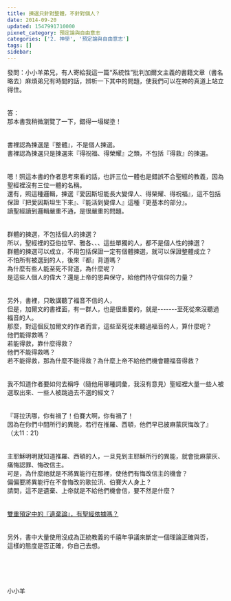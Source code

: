 ```yaml
---
title: 揀選只針對整體，不針對個人？
date: 2014-09-20
updated: 1547991710000
pixnet_category: 預定論與自由意志
categories: ['2. 神學', '預定論與自由意志']
tags: []
sidebar: 
---
```


<p>發問：小小羊弟兄，有人寄給我這一篇“系統性”批判加爾文主義的書籍文章（書名略去）麻煩弟兄有時間的話，辨析一下其中的問題，使我們可以在神的真道上站立得住。<br/><!--more--><br/><br/>答：<br/>那本書我稍微瀏覽了一下，錯得一塌糊塗！<br/> <br/><br/>書裡認為揀選是『整體』，不是個人揀選。<br/>書裡認為揀選只是揀選來『得祝福、得榮耀』之類，不包括『得救』的揀選。<br/> <br/><br/>嗯！照這本書的作者思考來看的話，也許三位一體也是錯誤不合聖經的教義，因為聖經裡沒有三位一體的名稱。<br/>還有，照這種邏輯，揀選『愛因斯坦能長大變偉人、得榮耀、得祝福』，這不包括保證『把愛因斯坦生下來』、『能活到變偉人』這種『更基本的部分』。<br/>讀聖經讀到邏輯嚴重不通，是很嚴重的問題。<br/> <br/><br/>群體的揀選，不包括個人的揀選？<br/>所以，聖經裡的亞伯拉罕、雅各、、、這些單獨的人，都不是個人性的揀選？<br/>群體的揀選可以成立，不用包括保證一定有個體揀選，就可以保證整體成立？<br/>不怕所有被選到的人，後來『都』背道嗎？<br/>為什麼有些人能至死不背道，為什麼呢？<br/>是這些人個人的偉大？還是上帝的恩典保守，給他們持守信仰的力量？<br/> <br/> <br/>另外，書裡，只敢講聽了福音不信的人，<br/>但是，加爾文的書裡面，有一群人，也是很重要的，就是-------至死從來沒聽過福音的人。<br/>那麼，對這個反加爾文的作者而言，這些至死從未聽過福音的人，算什麼呢？<br/>他們能得救嗎？<br/>若能得救，靠什麼得救？<br/>他們不能得救嗎？<br/>若不能得救，那為什麼不能得救？為什麼上帝不給他們機會聽福音得救？<br/> <br/><br/>我不知道作者要如何去稱呼（隨他用哪種詞彙，我沒有意見）聖經裡大量一些人被選取出來、一些人被跳過去不選的經文？<br/> <br/><br/>『哥拉汛哪，你有禍了！伯賽大啊，你有禍了！<br/>因為在你們中間所行的異能，若行在推羅、西頓，他們早已披麻蒙灰悔改了』<br/>（太11：21）<br/><br/><br/>主耶穌明明就知道推羅、西頓的人，一旦見到主耶穌所行的異能，就會批麻蒙灰、痛悔認罪、悔改信主。<br/>可是，為什麼祂就是不將異能行在那裡，使他們有悔改信主的機會？<br/>偏偏要將異能行在不會悔改的歌拉汛、伯賽大人身上？<br/>請問，這不是遺棄、上帝就是不給他們機會信，要不然是什麼？<br/><br/><br/><a href="/posts/269193952">雙重預定中的『遺棄論』，有聖經依據嗎？ </a><br/><br/> <br/>另外，書中大量使用沒成為正統教義的千禧年爭議來斷定一個理論正確與否，<br/>這樣的態度是否正確，你自己去想。<br/><br/><br/><br/><br/><br/>小小羊<br/><br/><br/><br/><br/><br/></p>